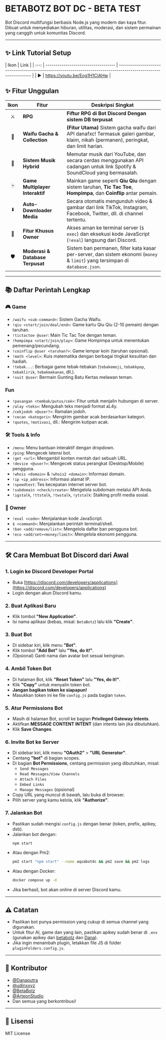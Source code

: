 # BETABOTZ BOT DC - BETA TEST

Bot Discord multifungsi berbasis Node.js yang modern dan kaya fitur. Dibuat untuk menyediakan hiburan, utilitas, moderasi, dan sistem permainan yang canggih untuk komunitas Discord.

---
## ✨ Link Tutorial Setup
| Ikon | Link                               |
| :--: | ----------------------------------- | ---------------------------------------------------------------------------------------------------------------- |
| ▶️   |  https://youtu.be/Eog1H1CiAHw   |        

## ✨ Fitur Unggulan

| Ikon | Fitur                               | Deskripsi Singkat                                                                                                |
| :--: | ----------------------------------- | ---------------------------------------------------------------------------------------------------------------- |
|  ⚔️  | **RPG** | **Fiftur RPG di Bot Discord Dengan sistem DB terpusat** |
|  💖  | **Waifu Gacha & Collection** | **(Fitur Utama)** Sistem gacha waifu dari API danafxc! Termasuk galeri gambar, klaim, nikah (permanen), peringkat, dan limit harian. |
|  🎵  | **Sistem Musik Hybrid** | Memutar musik dari YouTube, dan secara cerdas menggunakan API cadangan untuk link Spotify & SoundCloud yang bermasalah. |
|  🃏  | **Game Multiplayer Interaktif** | Mainkan game seperti **Qiu Qiu** dengan sistem taruhan, **Tic Tac Toe**, **Hompimpa**, dan **Coinflip** antar pemain.    |
|  ⬇️  | **Auto-Downloader Media** | Secara otomatis mengunduh video & gambar dari link TikTok, Instagram, Facebook, Twitter, dll. di channel tertentu. |
|  👑  | **Fitur Khusus Owner** | Akses aman ke terminal server (`$ exec`) dan eksekusi kode JavaScript (`!eval`) langsung dari Discord.        |
|  🛡️  | **Moderasi & Database Terpusat** | Sistem ban permanen, filter kata kasar per-server, dan sistem ekonomi (`money` & `limit`) yang tersimpan di `database.json`. |

---

## 📚 Daftar Perintah Lengkap

### 🎮 Game
- `/waifu <sub-command>`: Sistem Gacha Waifu.
- `!qiu <start/join/deal/end>`: Game kartu Qiu Qiu (2-10 pemain) dengan taruhan.
- `!tictactoe @user`: Main Tic Tac Toe dengan teman.
- `!hompimpa <start/join/play>`: Game Hompimpa untuk menentukan pemenang/pecundang.
- `!coinflip @user <taruhan?>`: Game lempar koin (taruhan opsional).
- `!math <level>`: Kuis matematika dengan berbagai tingkat kesulitan dan hadiah.
- `!tebak...`: Berbagai game tebak-tebakan (`tebakemoji`, `tebakkpop`, `tebaklirik`, `tebakmakanan`, dll.).
- `!suit @user`: Bermain Gunting Batu Kertas melawan teman.

### Fun
- `!pasangan <tembak/putus/cek>`: Fitur untuk menjalin hubungan di server.
- `/alay <teks>`: Mengubah teks menjadi format aL4y.
- `/cekjodoh <@user?>`: Ramalan jodoh.
- `!cecan <kategori>`: Mengirim gambar acak berdasarkan kategori.
- `!quotes`, `!motivasi`, dll.: Mengirim kutipan acak.

### 🛠️ Tools & Info
- `/menu`: Menu bantuan interaktif dengan dropdown.
- `/ping`: Mengecek latensi bot.
- `!get <url>`: Mengambil konten mentah dari sebuah URL.
- `!device <@user?>`: Mengecek status perangkat (Desktop/Mobile) pengguna.
- `!whois <domain>` & `!whois2 <domain>`: Informasi domain.
- `!ip <ip_address>`: Informasi alamat IP.
- `!speedtest`: Tes kecepatan internet server bot.
- `!subdomain <check/create>`: Mengelola subdomain melalui API Anda.
- `!igstalk`, `!ttstalk`, `!twstalk`, `!ytstalk`: Stalking profil media sosial.

### 👑 Owner
- `!eval <code>`: Menjalankan kode JavaScript.
- `$ <command>`: Menjalankan perintah terminal/shell.
- `!ban <add/remove/list>`: Mengelola daftar ban pengguna bot.
- `!eco <add/set><money/limit>`: Mengelola ekonomi pengguna.

---


## 🛠️ Cara Membuat Bot Discord dari Awal

### 1. Login ke Discord Developer Portal

- Buka [https://discord.com/developers/applications](https://discord.com/developers/applications)
- Login dengan akun Discord kamu.

### 2. Buat Aplikasi Baru

- Klik tombol **"New Application"**.
- Isi nama aplikasi (bebas, misal: `BetaBotz`) lalu klik **"Create"**.

### 3. Buat Bot

- Di sidebar kiri, klik menu **"Bot"**.
- Klik tombol **"Add Bot"** lalu **"Yes, do it!"**.
- (Opsional) Ganti nama dan avatar bot sesuai keinginan.

### 4. Ambil Token Bot

- Di halaman Bot, klik **"Reset Token"** lalu **"Yes, do it!"**.
- Klik **"Copy"** untuk menyalin token bot.
- **Jangan bagikan token ke siapapun!**
- Masukkan token ini ke file `config.js` pada bagian `token`.

### 5. Atur Permissions Bot

- Masih di halaman Bot, scroll ke bagian **Privileged Gateway Intents**.
- Aktifkan **MESSAGE CONTENT INTENT** (dan intents lain jika dibutuhkan).
- Klik **Save Changes**.

### 6. Invite Bot ke Server

- Di sidebar kiri, klik menu **"OAuth2"** > **"URL Generator"**.
- Centang **"bot"** di bagian scopes.
- Di bagian **Bot Permissions**, centang permission yang dibutuhkan, misal:
  - `Send Messages`
  - `Read Messages/View Channels`
  - `Attach Files`
  - `Embed Links`
  - `Manage Messages` (opsional)
- Copy URL yang muncul di bawah, lalu buka di browser.
- Pilih server yang kamu kelola, klik **"Authorize"**.

### 7. Jalankan Bot

- Pastikan sudah mengisi `config.js` dengan benar (token, prefix, apikey, dsb).
- Jalankan bot dengan:
  ```bash
  npm start
  ```
- Atau dengan Pm2:
  ```bash
  pm2 start "npm start" --name aquabotdc && pm2 save && pm2 logs
  ```
- Atau dengan Docker:
  ```bash
  docker compose up -d
  ```
- Jika berhasil, bot akan online di server Discord kamu.

---

## ⚠️ Catatan

- Pastikan bot punya permission yang cukup di semua channel yang digunakan.
- Untuk fitur AI, game dan yang lain, pastikan apikey sudah benar di `.env` (gunakan apikey dari [betabotz](https://api.betabotz.eu.org/) dan [Dana](https://api.danafxc.my.id/)).
- Jika ingin menambah plugin, letakkan file JS di folder `pluginFolders.config.js`.

---

## 👥 Kontributor

- [@Danaputra](https://github.com/DanaPutra133)
- [@udinxxyz](https://github.com/udinxxyz)
- [@BetaBotz](https://github.com/ERLANRAHMAT)
- [@ArteonStudio](https://arteonstudio.site)
- Dan semua yang berkontribusi!

---

## 📄 Lisensi

MIT License
